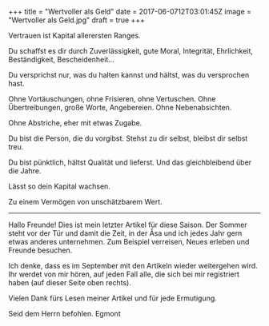 +++
title = "Wertvoller als Geld"
date = 2017-06-0712T03:01:45Z
image = "Wertvoller als Geld.jpg"
draft = true
+++

Vertrauen ist Kapital allerersten Ranges.

Du schaffst es dir durch Zuverlässigkeit, gute Moral, Integrität, Ehrlichkeit, Beständigkeit, Bescheidenheit… 

Du versprichst nur, was du halten kannst und hältst, was du versprochen hast. 

Ohne Vortäuschungen, ohne Frisieren, ohne Vertuschen. Ohne Übertreibungen, große Worte, 
Angebereien. Ohne Nebenabsichten.

Ohne Abstriche, eher mit etwas Zugabe.

Du bist die Person, die du vorgibst. Stehst zu dir selbst, bleibst dir selbst treu.

Du bist pünktlich, hältst Qualität und lieferst. Und das gleichbleibend über die Jahre. 

Lässt so dein Kapital wachsen.

Zu einem Vermögen von unschätzbarem Wert.

---------

Hallo Freunde!
Dies ist mein letzter Artikel für diese Saison. Der Sommer steht vor der Tür und damit die Zeit, in der Åsa und ich jedes Jahr gern etwas anderes unternehmen. Zum Beispiel verreisen, Neues erleben und Freunde besuchen.

Ich denke, dass es im September mit den Artikeln wieder weitergehen wird. Ihr werdet von mir hören, auf jeden Fall alle, die sich bei mir registriert haben (auf dieser Seite oben rechts).

Vielen Dank fürs Lesen meiner Artikel und für jede Ermutigung.

Seid dem Herrn befohlen.
Egmont
